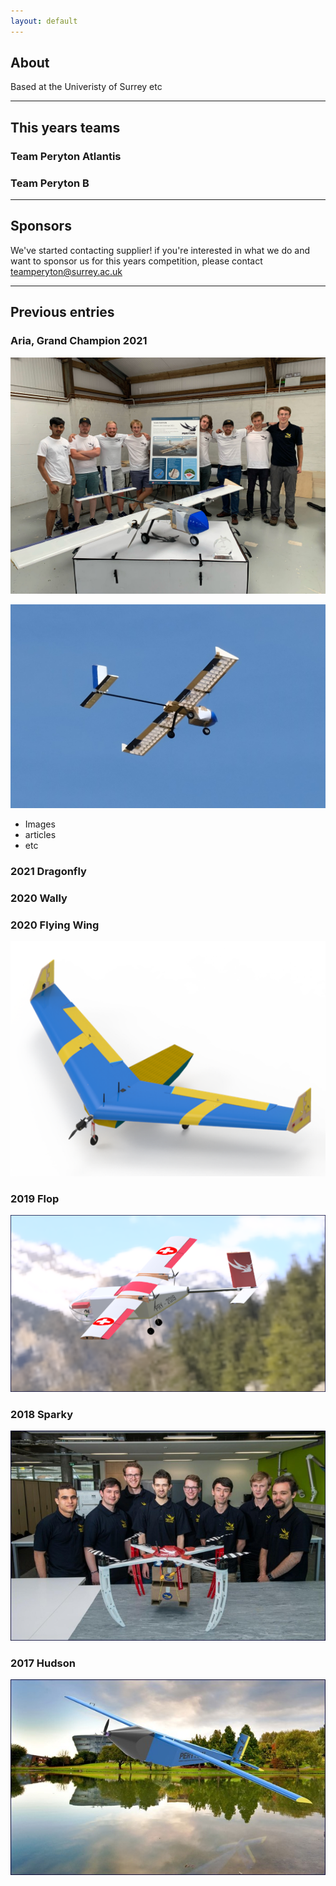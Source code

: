 ```yaml
---
layout: default
---
```


## About

Based at the Univeristy of Surrey etc

* * *
## This years teams

### Team Peryton Atlantis


### Team Peryton B


* * *

## Sponsors

We've started contacting supplier! if you're interested in what we do and want to sponsor us for this years competition, please contact teamperyton@surrey.ac.uk

* * *

## Previous entries

### Aria, Grand Champion 2021

![team photo](/assets/aria_team.jpg)

![aria](/assets/aria.jpg)

- Images
- articles
- etc

### 2021 Dragonfly


### 2020 Wally


### 2020 Flying Wing

![Flying Wing](/assets/flying_wing.png)

### 2019 Flop

![Flop](/assets/flop.png)

### 2018 Sparky

![Sparky](/assets/sparky.jpg)

### 2017 Hudson

![Hudson](/assets/hudson.jpg)

